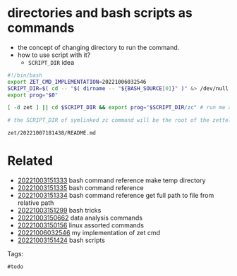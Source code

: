 # directories and bash scripts as commands

- the concept of changing directory to run the command.
- how to use script with it?
  - `SCRIPT_DIR` idea

```bash
#!/bin/bash
export ZET_CMD_IMPLEMENTATION=20221006032546
SCRIPT_DIR=$( cd -- "$( dirname -- "${BASH_SOURCE[0]}" )" &> /dev/null && pwd )
export prog="$0"

[ -d zet ] || cd $SCRIPT_DIR && export prog="$SCRIPT_DIR/zc" # run me as symlink from my directory or in somewhere with zet/

# the SCRIPT_DIR of symlinked zc command will be the root of the zettelkasten folder
```

` zet/20221007181438/README.md `

# Related

- [20221003151333](/zet/20221003151333/README.md) bash command reference make temp directory
- [20221003151335](/zet/20221003151335/README.md) bash command reference
- [20221003151334](/zet/20221003151334/README.md) bash command reference get full path to file from relative path
- [20221003151299](/zet/20221003151299/README.md) bash tricks
- [20221003150662](/zet/20221003150662/README.md) data analysis commands
- [20221003150156](/zet/20221003150156/README.md) linux assorted commands
- [20221006032546](/zet/20221006032546/README.md) my implementation of zet cmd
- [20221003151424](/zet/20221003151424/README.md) bash scripts

Tags:

    #todo
